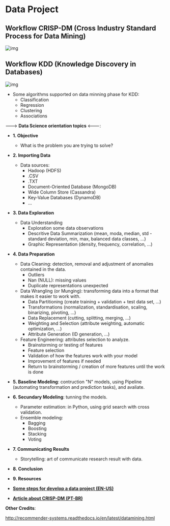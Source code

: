 # Data Project

## Workflow CRISP-DM (Cross Industry Standard Process for Data Mining)
![img](https://github.com/daniellj/DataScience/blob/master/DataProjectWorkflow/img/CRISP-DM_Process_Diagram.png)

## Workflow KDD (Knowledge Discovery in Databases)
![img](https://github.com/daniellj/DataScience/blob/master/DataProjectWorkflow/img/KDD_Process_Diagram.png)

- Some algorithms supported on data minning phase for KDD:
	- Classification
	- Regression
	- Clustering
	- Associations

---> **Data Science orientation topics** <---:
- **1. Objective**
	- What is the problem you are trying to solve?
- **2. Importing Data**
	- Data sources: 
		- Hadoop (HDFS)
		- .CSV
		- .TXT
		- Document-Oriented Database (MongoDB)
		- Wide Column Store (Cassandra)
		- Key-Value Databases (DynamoDB)
		- ...
- **3. Data Exploration**
	- Data Understanding
		- Exploration some data observations
		- Descritive Data Summarization (mean, moda, median, std - standard deviation, min, max, balanced data classes, ...)
		- Graphic Representation (density, frequency, correlation, ...)
- **4. Data Preparation**
	- Data Cleaning: detection, removal and adjustment of anomalies contained in the data.
		- Outliers
		- Nan (NULL): missing values
		- Duplicate representations unexpected
	- Data Wrangling (or Munging): transforming data into a format that makes it easier to work with.
		- Data Partitioning (create training + validation + test data set, ...)
		- Transformations (normalization, standardisation, scaling, binarizing, pivoting, ...)
		- Data Replacement (cutting, splitting, merging, ...)
		- Weighting and Selection (attribute weighting, automatic optimization, ...)
		- Attribute Generation (ID generation, ...)
	- Feature Engineering: attributes selection to analyze.
		- Brainstorming or testing of features
		- Feature selection
		- Validation of how the features work with your model
		- Improvement of features if needed
		- Return to brainstorming / creation of more features until the work is done
- **5. Baseline Modeling**: contruction "N" models, using Pipeline (automating transformation and prediction tasks), and avaliate.
- **6. Secundary Modeling**: tunning the models.
	- Parameter estimation: in Python, using grid search with cross validation.
	- Ensemble modeling:
		- Bagging
		- Boosting
		- Stacking
		- Voting
- **7. Communicating Results**
	- Storytelling: art of communicate research result with data.
- **8. Conclusion**
- **9. Resources**

- [**Some steps for develop a data project (EN-US)**](https://github.com/aakashtandel/misc_projects/blob/master/Data%20Science%20Workflow%20Project/Data%20Science%20Workflow.pdf)

- [**Article about CRISP-DM (PT-BR)**](http://www.bigdatabusiness.com.br/se-voce-se-interessa-por-big-data-precisa-entender-o-crisp-dm/)

**Other Credits**:

http://recommender-systems.readthedocs.io/en/latest/datamining.html